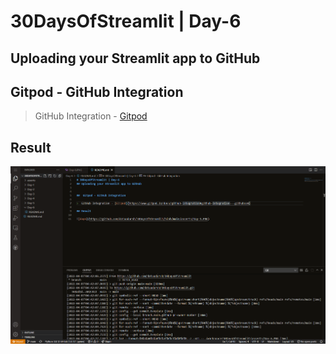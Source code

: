 # 30DaysOfStreamlit | Day-6
## Uploading your Streamlit app to GitHub
  

##  Gitpod - GitHub Integration

>  GitHub Integration - [Gitpod](https://www.gitpod.io/docs/github-integration#github-integration---githubcom)

## Result	

![day6](https://github.com/dotaadarsh/30DaysOfStreamlit/blob/main/asserts/Day-6.PNG)